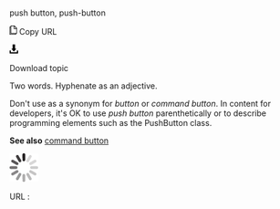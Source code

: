 # 

push button, push-button

![Copy URL](media/push-button/Copy.png)
Copy URL

![Download](media/push-button/Download.png)

Download topic

Two words. Hyphenate as an adjective.

Don't use as a synonym for *button* or *command button*. In content for developers, it's OK to use *push button* parenthetically or to describe programming elements such as the PushButton class. 

**See also** [command button](https://worldready.cloudapp.net/Styleguide/Read?id=2700&topicid=33560)

![In progress](media/push-button/activity-large.gif)

URL :
